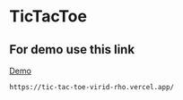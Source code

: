 # TicTacToe


## For demo use this link

[Demo]([https://website-name.com](https://tic-tac-toe-virid-rho.vercel.app/))


```bash
https://tic-tac-toe-virid-rho.vercel.app/
```
